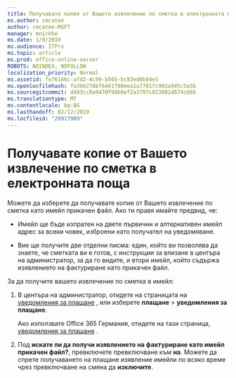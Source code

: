 ```yaml
---
title: Получавате копие от Вашето извлечение по сметка в електронната поща
ms.author: cmcatee
author: cmcatee-MSFT
manager: mnirkhe
ms.date: 1/9/2019
ms.audience: ITPro
ms.topic: article
ms.prod: office-online-server
ROBOTS: NOINDEX, NOFOLLOW
localization_priority: Normal
ms.assetid: fe76166c-afd2-4c99-b565-bc93ed6b84e3
ms.openlocfilehash: fa366278bf6d41f08eea1a77817c902a945c5a3b
ms.sourcegitcommit: dd43cc0a9470f98b8ef2a3787c823801d674c666
ms.translationtype: MT
ms.contentlocale: bg-BG
ms.lasthandoff: 02/12/2019
ms.locfileid: "29917989"
---
```

# <a name="receive-copy-of-your-billing-statement-in-email"></a>Получавате копие от Вашето извлечение по сметка в електронната поща
Можете да изберете да получавате копие от Вашето извлечение по сметка като имейл прикачен файл. Ако ти правя имайте предвид, че:
  
- Имейл ще бъде изпратен на двете първични и алтернативен имейл адрес за всеки човек, изброени като получател на уведомяване.
    
- Вие ще получите две отделни писма: един, който ви позволява да знаете, че сметката ви е готов, с инструкции за влизане в центъра на администратор, за да го видите, и втори имейл, който съдържа изявлението на фактуриране като прикачен файл.
    
За да получите вашето извлечение по сметка в имейл:
  
1. В центъра на администратор, отидете на страницата на [уведомления за плащане](https://go.microsoft.com/fwlink/p/?linkid=853212) , или изберете **плащане** \> **уведомления за плащане**.
    
    Ако използвате Office 365 Германия, отидете на тази страница, [уведомления за плащане](https://go.microsoft.com/fwlink/p/?linkid=853213) . 
    
2. Под **искате ли да получи изявлението на фактуриране като имейл прикачен файл?**, превключете превключване към **на**. Можете да спрете получаването на плащане изявление имейли по всяко време чрез превключване на смяна да **изключите**.
    

